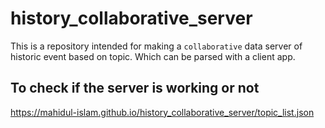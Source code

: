# history_collaborative_server

This is a repository intended for making a `collaborative` data server of historic event based on topic. Which can be parsed with a client app.

## To check if the server is working or not

<https://mahidul-islam.github.io/history_collaborative_server/topic_list.json>
